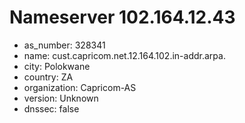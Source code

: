 # Nameserver 102.164.12.43

* as_number: 328341
* name: cust.capricom.net.12.164.102.in-addr.arpa.
* city: Polokwane
* country: ZA
* organization: Capricom-AS
* version: Unknown
* dnssec: false
